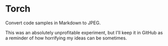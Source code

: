 Torch
=====

Convert code samples in Markdown to JPEG.

This was an absolutely unprofitable experiment, but I'll keep it in GitHub as a reminder of how horrifying my ideas can be sometimes.
